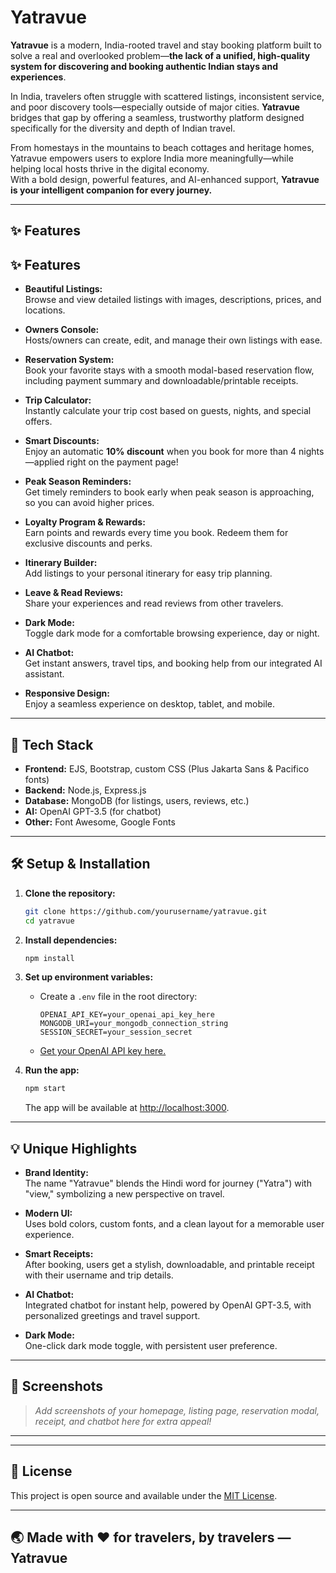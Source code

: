 # Yatravue

**Yatravue** is a modern, India-rooted travel and stay booking platform built to solve a real and overlooked problem—**the lack of a unified, high-quality system for discovering and booking authentic Indian stays and experiences**.

In India, travelers often struggle with scattered listings, inconsistent service, and poor discovery tools—especially outside of major cities. **Yatravue** bridges that gap by offering a seamless, trustworthy platform designed specifically for the diversity and depth of Indian travel.

From homestays in the mountains to beach cottages and heritage homes, Yatravue empowers users to explore India more meaningfully—while helping local hosts thrive in the digital economy.  
With a bold design, powerful features, and AI-enhanced support, **Yatravue is your intelligent companion for every journey.**

---

## ✨ Features

## ✨ Features

- **Beautiful Listings:**  
  Browse and view detailed listings with images, descriptions, prices, and locations.

- **Owners Console:**  
  Hosts/owners can create, edit, and manage their own listings with ease.

- **Reservation System:**  
  Book your favorite stays with a smooth modal-based reservation flow, including payment summary and downloadable/printable receipts.

- **Trip Calculator:**  
  Instantly calculate your trip cost based on guests, nights, and special offers.

- **Smart Discounts:**  
  Enjoy an automatic **10% discount** when you book for more than 4 nights—applied right on the payment page!

- **Peak Season Reminders:**  
  Get timely reminders to book early when peak season is approaching, so you can avoid higher prices.

- **Loyalty Program & Rewards:**  
  Earn points and rewards every time you book. Redeem them for exclusive discounts and perks.

- **Itinerary Builder:**  
  Add listings to your personal itinerary for easy trip planning.

- **Leave & Read Reviews:**  
  Share your experiences and read reviews from other travelers.

- **Dark Mode:**  
  Toggle dark mode for a comfortable browsing experience, day or night.

- **AI Chatbot:**  
  Get instant answers, travel tips, and booking help from our integrated AI assistant.

- **Responsive Design:**  
  Enjoy a seamless experience on desktop, tablet, and mobile.

---

## 🚀 Tech Stack

- **Frontend:** EJS, Bootstrap, custom CSS (Plus Jakarta Sans & Pacifico fonts)
- **Backend:** Node.js, Express.js
- **Database:** MongoDB (for listings, users, reviews, etc.)
- **AI:** OpenAI GPT-3.5 (for chatbot)
- **Other:** Font Awesome, Google Fonts

---

## 🛠️ Setup & Installation

1. **Clone the repository:**
   ```sh
   git clone https://github.com/yourusername/yatravue.git
   cd yatravue
   ```

2. **Install dependencies:**
   ```sh
   npm install
   ```

3. **Set up environment variables:**
   - Create a `.env` file in the root directory:
     ```
     OPENAI_API_KEY=your_openai_api_key_here
     MONGODB_URI=your_mongodb_connection_string
     SESSION_SECRET=your_session_secret
     ```
   - [Get your OpenAI API key here.](https://platform.openai.com/api-keys)

4. **Run the app:**
   ```sh
   npm start
   ```
   The app will be available at [http://localhost:3000](http://localhost:3000).

---

## 💡 Unique Highlights

- **Brand Identity:**  
  The name "Yatravue" blends the Hindi word for journey ("Yatra") with "view," symbolizing a new perspective on travel.

- **Modern UI:**  
  Uses bold colors, custom fonts, and a clean layout for a memorable user experience.

- **Smart Receipts:**  
  After booking, users get a stylish, downloadable, and printable receipt with their username and trip details.

- **AI Chatbot:**  
  Integrated chatbot for instant help, powered by OpenAI GPT-3.5, with personalized greetings and travel support.

- **Dark Mode:**  
  One-click dark mode toggle, with persistent user preference.

---

## 📸 Screenshots

> _Add screenshots of your homepage, listing page, reservation modal, receipt, and chatbot here for extra appeal!_

---

---

## 📄 License

This project is open source and available under the [MIT License](LICENSE).

---

## 🌏 Made with ❤️ for travelers, by travelers — **Yatravue**